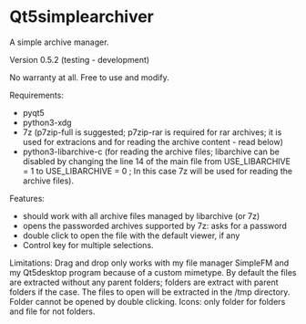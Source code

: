 # Qt5simplearchiver
A simple archive manager.

Version 0.5.2 (testing - development)

No warranty at all. Free to use and modify.

Requirements:
- pyqt5
- python3-xdg
- 7z (p7zip-full is suggested; p7zip-rar is required for rar archives; it is used for extracions and for reading the archive content - read below)
- python3-libarchive-c (for reading the archive files; libarchive can be disabled by changing the line 14 of the main file from USE_LIBARCHIVE = 1 to USE_LIBARCHIVE = 0 ; In this case 7z will be used for reading the archive files).

Features:
- should work with all archive files managed by libarchive (or 7z)
- opens the passworded archives supported by 7z: asks for a password
- double click to open the file with the default viewer, if any
- Control key for multiple selections.

Limitations: Drag and drop only works with my file manager SimpleFM and my Qt5desktop program because of a custom mimetype. By default the files are extracted without any parent folders; folders are extract with parent folders if the case. The files to open will be extracted in the /tmp directory. Folder cannot be opened by double clicking. Icons: only folder for folders and file for not folders.
